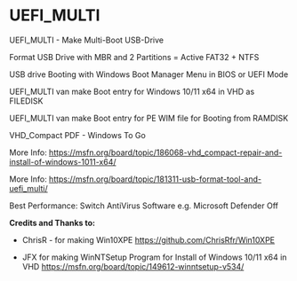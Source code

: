 # UEFI_MULTI
UEFI_MULTI - Make Multi-Boot USB-Drive

Format USB Drive with MBR and 2 Partitions = Active FAT32 + NTFS

USB drive Booting with Windows Boot Manager Menu in BIOS or UEFI Mode

UEFI_MULTI van make Boot entry for Windows 10/11 x64 in VHD as FILEDISK

UEFI_MULTI van make Boot entry for PE WIM file for Booting from RAMDISK

VHD_Compact PDF - Windows To Go

More Info: https://msfn.org/board/topic/186068-vhd_compact-repair-and-install-of-windows-1011-x64/

More Info: https://msfn.org/board/topic/181311-usb-format-tool-and-uefi_multi/

Best Performance:  Switch AntiVirus Software e.g. Microsoft Defender Off

**Credits and Thanks to:**

- ChrisR - for making Win10XPE https://github.com/ChrisRfr/Win10XPE

- JFX for making WinNTSetup Program for Install of Windows 10/11 x64 in VHD https://msfn.org/board/topic/149612-winntsetup-v534/

